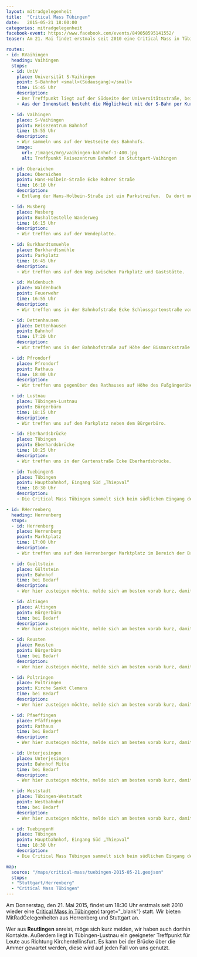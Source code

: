```yaml
---
layout: mitradgelegenheit
title:  "Critical Mass Tübingen"
date:   2015-05-21 18:00:00
categories: mitradgelegenheit
facebook-event: https://www.facebook.com/events/849058595141552/
teaser: Am 21. Mai findet erstmals seit 2010 eine Critical Mass in Tübingen statt.  Wir sind dabei.

routes:
- id: RVaihingen
  heading: Vaihingen
  stops:
  - id: UniV
    place: Universität S-Vaihingen
    point: S-Bahnhof <small>(Südausgang)</small>
    time: 15:45 Uhr
    description:
    - Der Treffpunkt liegt auf der Südseite der Universitätsstraße, bei der Fahrradabstellanlage.  Es wird pünktlich losgefahren.
    - Aus der Innenstadt besteht die Möglichkeit mit der S-Bahn per Kurzstreckenticket (1,20&nbsp;€) von der Schwabstraße zur Universität zu fahren. (Achtung: Streik)

  - id: Vaihingen
    place: S-Vaihingen
    point: Reisezentrum Bahnhof
    time: 15:55 Uhr
    description:
    - Wir sammeln uns auf der Westseite des Bahnhofs.
    image:
      url: /images/mrg/vaihingen-bahnhof-1-400.jpg
      alt: Treffpunkt Reisezentrum Bahnhof in Stuttgart-Vaihingen

  - id: Oberaichen
    place: Oberaichen
    point: Hans-Holbein-Straße Ecke Rohrer Straße
    time: 16:10 Uhr
    description:
    - Entlang der Hans-Holbein-Straße ist ein Parkstreifen.  Da dort meist nicht allzuviele Fahrzeuge stehen, eignet er sich gut als Treffpunkt.

  - id: Musberg
    place: Musberg
    point: Bushaltestelle Wanderweg
    time: 16:15 Uhr
    description:
    - Wir treffen uns auf der Wendeplatte.

  - id: Burkhardtsmuehle
    place: Burkhardtsmühle
    point: Parkplatz
    time: 16:45 Uhr
    description:
    - Wir treffen uns auf dem Weg zwischen Parkplatz und Gaststätte.

  - id: Waldenbuch
    place: Waldenbuch
    point: Feuerwehr
    time: 16:55 Uhr
    description:
    - Wir treffen uns in der Bahnhofstraße Ecke Schlossgartenstraße vor der Feuerwehr.

  - id: Dettenhausen
    place: Dettenhausen
    point: Bahnhof
    time: 17:20 Uhr
    description:
    - Wir treffen uns in der Bahnhofstraße auf Höhe der Bismarckstraße.

  - id: Pfrondorf
    place: Pfrondorf
    point: Rathaus
    time: 18:00 Uhr
    description:
    - Wir treffen uns gegenüber des Rathauses auf Höhe des Fußgängerüberwegs.

  - id: Lustnau
    place: Tübingen-Lustnau
    point: Bürgerbüro
    time: 18:15 Uhr
    description:
    - Wir treffen uns auf dem Parkplatz neben dem Bürgerbüro.

  - id: Eberhardsbrücke
    place: Tübingen
    point: Eberhardsbrücke
    time: 18:25 Uhr
    description:
    - Wir treffen uns in der Gartenstraße Ecke Eberhardsbrücke.

  - id: TuebingenS
    place: Tübingen
    point: Hauptbahnhof, Eingang Süd „Thiepval“
    time: 18:30 Uhr
    description:
    - Die Critical Mass Tübingen sammelt sich beim südlichen Eingang des Hauptbahnhofs.

- id: RHerrenberg
  heading: Herrenberg
  stops:
  - id: Herrenberg
    place: Herrenberg
    point: Marktplatz
    time: 17:00 Uhr
    description:
    - Wir treffen uns auf dem Herrenberger Marktplatz im Bereich der Bronngasse.

  - id: Gueltstein
    place: Gültstein
    point: Bahnhof
    time: bei Bedarf
    description:
    - Wer hier zusteigen möchte, melde sich am besten vorab kurz, damit sichergestellt werden kann, dass der Treffpunkt angefahren wird.

  - id: Altingen
    place: Altingen
    point: Bürgerbüro
    time: bei Bedarf
    description:
    - Wer hier zusteigen möchte, melde sich am besten vorab kurz, damit sichergestellt werden kann, dass der Treffpunkt angefahren wird.

  - id: Reusten
    place: Reusten
    point: Bürgerbüro
    time: bei Bedarf
    description:
    - Wer hier zusteigen möchte, melde sich am besten vorab kurz, damit sichergestellt werden kann, dass der Treffpunkt angefahren wird.

  - id: Poltringen
    place: Poltringen
    point: Kirche Sankt Clemens
    time: bei Bedarf
    description:
    - Wer hier zusteigen möchte, melde sich am besten vorab kurz, damit sichergestellt werden kann, dass der Treffpunkt angefahren wird.

  - id: Pfaeffingen
    place: Pfäffingen
    point: Rathaus
    time: bei Bedarf
    description:
    - Wer hier zusteigen möchte, melde sich am besten vorab kurz, damit sichergestellt werden kann, dass der Treffpunkt angefahren wird.

  - id: Unterjesingen
    place: Unterjesingen
    point: Bahnhof Mitte
    time: bei Bedarf
    description:
    - Wer hier zusteigen möchte, melde sich am besten vorab kurz, damit sichergestellt werden kann, dass der Treffpunkt angefahren wird.

  - id: Weststadt
    place: Tübingen-Weststadt
    point: Westbahnhof
    time: bei Bedarf
    description:
    - Wer hier zusteigen möchte, melde sich am besten vorab kurz, damit sichergestellt werden kann, dass der Treffpunkt angefahren wird.

  - id: TuebingenH
    place: Tübingen
    point: Hauptbahnhof, Eingang Süd „Thiepval“
    time: 18:30 Uhr
    description:
    - Die Critical Mass Tübingen sammelt sich beim südlichen Eingang des Hauptbahnhofs.

map:
  source: "/maps/critical-mass/tuebingen-2015-05-21.geojson"
  stops:
  - "Stuttgart/Herrenberg"
  - "Critical Mass Tübingen"
---
```


Am Donnerstag, den 21. Mai 2015, findet um 18:30&nbsp;Uhr erstmals seit 2010 wieder eine [Critical Mass in Tübingen][CM-Tuebingen]{:target="_blank"} statt.  Wir bieten MitRadGelegenheiten aus Herrenberg und Stuttgart an.

Wer aus **Reutlingen** anreist, möge sich kurz melden, wir haben auch dorthin Kontakte.  Außerdem liegt in Tübingen-Lustnau ein geeigneter Treffpunkt für Leute aus Richtung Kirchentellinsfurt.  Es kann bei der Brücke über die Ammer gewartet werden, diese wird auf jeden Fall von uns genutzt.




[CM-Tuebingen]: https://cmtuebingen.wordpress.com/
